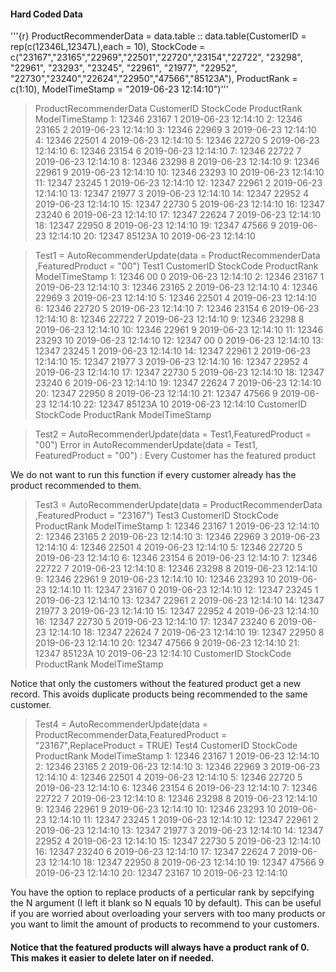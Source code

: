 #### Hard Coded Data 
'''{r}
ProductRecommenderData = data.table :: data.table(CustomerID = rep(c(12346L,12347L),each = 10), 
StockCode = c("23167","23165","22969","22501","22720","23154","22722", 
"23298", "22961", "23293", "23245", "22961", "21977", "22952",
"22730","23240","22624","22950","47566","85123A"),
ProductRank = c(1:10), ModelTimeStamp = "2019-06-23 12:14:10")'''

> ProductRecommenderData
    CustomerID StockCode ProductRank      ModelTimeStamp
 1:      12346     23167           1 2019-06-23 12:14:10
 2:      12346     23165           2 2019-06-23 12:14:10
 3:      12346     22969           3 2019-06-23 12:14:10
 4:      12346     22501           4 2019-06-23 12:14:10
 5:      12346     22720           5 2019-06-23 12:14:10
 6:      12346     23154           6 2019-06-23 12:14:10
 7:      12346     22722           7 2019-06-23 12:14:10
 8:      12346     23298           8 2019-06-23 12:14:10
 9:      12346     22961           9 2019-06-23 12:14:10
10:      12346     23293          10 2019-06-23 12:14:10
11:      12347     23245           1 2019-06-23 12:14:10
12:      12347     22961           2 2019-06-23 12:14:10
13:      12347     21977           3 2019-06-23 12:14:10
14:      12347     22952           4 2019-06-23 12:14:10
15:      12347     22730           5 2019-06-23 12:14:10
16:      12347     23240           6 2019-06-23 12:14:10
17:      12347     22624           7 2019-06-23 12:14:10
18:      12347     22950           8 2019-06-23 12:14:10
19:      12347     47566           9 2019-06-23 12:14:10
20:      12347    85123A          10 2019-06-23 12:14:10

> Test1 = AutoRecommenderUpdate(data = ProductRecommenderData ,FeaturedProduct = "00")
> Test1
    CustomerID StockCode ProductRank      ModelTimeStamp
 1:      12346        00           0 2019-06-23 12:14:10
 2:      12346     23167           1 2019-06-23 12:14:10
 3:      12346     23165           2 2019-06-23 12:14:10
 4:      12346     22969           3 2019-06-23 12:14:10
 5:      12346     22501           4 2019-06-23 12:14:10
 6:      12346     22720           5 2019-06-23 12:14:10
 7:      12346     23154           6 2019-06-23 12:14:10
 8:      12346     22722           7 2019-06-23 12:14:10
 9:      12346     23298           8 2019-06-23 12:14:10
10:      12346     22961           9 2019-06-23 12:14:10
11:      12346     23293          10 2019-06-23 12:14:10
12:      12347        00           0 2019-06-23 12:14:10
13:      12347     23245           1 2019-06-23 12:14:10
14:      12347     22961           2 2019-06-23 12:14:10
15:      12347     21977           3 2019-06-23 12:14:10
16:      12347     22952           4 2019-06-23 12:14:10
17:      12347     22730           5 2019-06-23 12:14:10
18:      12347     23240           6 2019-06-23 12:14:10
19:      12347     22624           7 2019-06-23 12:14:10
20:      12347     22950           8 2019-06-23 12:14:10
21:      12347     47566           9 2019-06-23 12:14:10
22:      12347    85123A          10 2019-06-23 12:14:10
    CustomerID StockCode ProductRank      ModelTimeStamp 
    
> Test2 = AutoRecommenderUpdate(data = Test1,FeaturedProduct = "00")
Error in AutoRecommenderUpdate(data = Test1, FeaturedProduct = "00") : 
  Every Customer has the featured product
  
We do not want to run this function if every customer already has the product recommended to them.

> Test3 = AutoRecommenderUpdate(data = ProductRecommenderData ,FeaturedProduct = "23167")
> Test3
    CustomerID StockCode ProductRank      ModelTimeStamp
 1:      12346     23167           1 2019-06-23 12:14:10
 2:      12346     23165           2 2019-06-23 12:14:10
 3:      12346     22969           3 2019-06-23 12:14:10
 4:      12346     22501           4 2019-06-23 12:14:10
 5:      12346     22720           5 2019-06-23 12:14:10
 6:      12346     23154           6 2019-06-23 12:14:10
 7:      12346     22722           7 2019-06-23 12:14:10
 8:      12346     23298           8 2019-06-23 12:14:10
 9:      12346     22961           9 2019-06-23 12:14:10
10:      12346     23293          10 2019-06-23 12:14:10
11:      12347     23167           0 2019-06-23 12:14:10
12:      12347     23245           1 2019-06-23 12:14:10
13:      12347     22961           2 2019-06-23 12:14:10
14:      12347     21977           3 2019-06-23 12:14:10
15:      12347     22952           4 2019-06-23 12:14:10
16:      12347     22730           5 2019-06-23 12:14:10
17:      12347     23240           6 2019-06-23 12:14:10
18:      12347     22624           7 2019-06-23 12:14:10
19:      12347     22950           8 2019-06-23 12:14:10
20:      12347     47566           9 2019-06-23 12:14:10
21:      12347    85123A          10 2019-06-23 12:14:10
    CustomerID StockCode ProductRank      ModelTimeStamp
    
Notice that only the customers without the featured product get a new record. This avoids duplicate products being recommended to the same customer.
    
> Test4 = AutoRecommenderUpdate(data = ProductRecommenderData,FeaturedProduct = "23167",ReplaceProduct = TRUE)
> Test4
    CustomerID StockCode ProductRank      ModelTimeStamp
 1:      12346     23167           1 2019-06-23 12:14:10
 2:      12346     23165           2 2019-06-23 12:14:10
 3:      12346     22969           3 2019-06-23 12:14:10
 4:      12346     22501           4 2019-06-23 12:14:10
 5:      12346     22720           5 2019-06-23 12:14:10
 6:      12346     23154           6 2019-06-23 12:14:10
 7:      12346     22722           7 2019-06-23 12:14:10
 8:      12346     23298           8 2019-06-23 12:14:10
 9:      12346     22961           9 2019-06-23 12:14:10
10:      12346     23293          10 2019-06-23 12:14:10
11:      12347     23245           1 2019-06-23 12:14:10
12:      12347     22961           2 2019-06-23 12:14:10
13:      12347     21977           3 2019-06-23 12:14:10
14:      12347     22952           4 2019-06-23 12:14:10
15:      12347     22730           5 2019-06-23 12:14:10
16:      12347     23240           6 2019-06-23 12:14:10
17:      12347     22624           7 2019-06-23 12:14:10
18:      12347     22950           8 2019-06-23 12:14:10
19:      12347     47566           9 2019-06-23 12:14:10
20:      12347     23167          10 2019-06-23 12:14:10

You have the option to replace products of a perticular rank by sepcifying the N argument (I left it blank so N equals 10 by default). This can be useful if you are worried about overloading your servers with too many products or you want to limit the amount of products to recommend to your customers.

#### Notice that the featured products will always have a product rank of 0. This makes it easier to delete later on if needed. 

